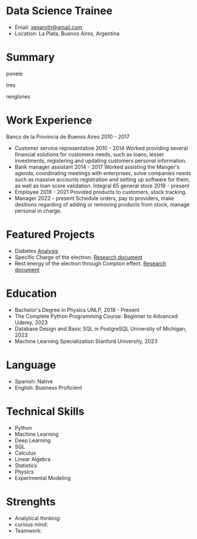 # Data Science Trainee

- Email: xenaroth@gmail.com
- Location: La Plata, Buenos Aires, Argentina

# Summary
ponele

tres

renglones

# Work Experience
Banco de la Provincia de Buenos Aires 2010 - 2017
- Customer service representative 2010 - 2014
    Worked providing several financial solutions for customers needs, such as loans, lesser investments, registering and updating customers personal information.
- Bank manager assistant 2014 - 2017
    Worked assisting the Manger's agenda, coordinating meetings with enterprises, solve companies needs such as massive accounts registration and setting up software for them, as well as loan score validation.
Integral 65 general store 2018 - present
- Employee 2018 - 2021
    Provided products to customers, stock tracking.
- Manager 2022 - present
    Schedule orders, pay to providers, make desitions regarding of adding or removing products from stock, manage personal in charge.
# Featured Projects
- Diabetes [Analysis](https://www.overleaf.com/read/kfmjdgbmcfrq)
- Specific Charge of the electron. [Research document](https://www.overleaf.com/read/vnwqjrqswrdv)
- Rest energy of the electron through Compton effect. [Research document](https://www.overleaf.com/read/nhnzbpwxpznd)

# Education
- Bachelor's Degree in Physics
  UNLP, 2018 - Present
- The Complete Python Programming
  Course: Beginner to Advanced
  Udemy, 2023
- Database Design and Basic SQL in PostgreSQL
  University of Michigan, 2023
- Machine Learning Specialization
  Stanford University, 2023
  
# Language
- Spanish: Native
- English: Business Proficient

# Technical Skills
- Python
- Machine Learning
- Deep Learning
- SQL
- Calculus
- Linear Algebra
- Statistics
- Physics
- Experimental Modeling
  
# Strenghts

- Analytical thinking:
- curious mind:
- Teamwork:
  
